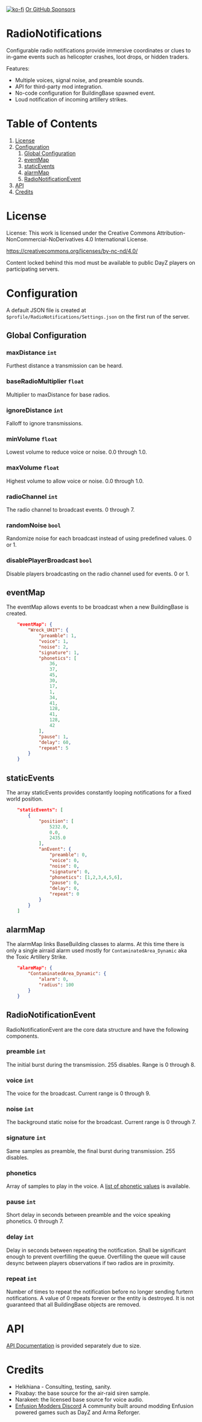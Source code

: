 [![ko-fi](https://ko-fi.com/img/githubbutton_sm.svg)](https://ko-fi.com/O5O33VK5S)
[Or GitHub Sponsors](https://github.com/sponsors/antihax)

# RadioNotifications

Configurable radio notifications provide immersive coordinates or clues to in-game events such as helicopter crashes, loot drops, or hidden traders.

Features:

- Multiple voices, signal noise, and preamble sounds.
- API for third-party mod integration.
- No-code configuration for BuildingBase spawned event.
- Loud notification of incoming artillery strikes.

# Table of Contents

1. [License](#license)
2. [Configuration](#configuration)
   1. [Global Configuration](#global)
   2. [eventMap](#eventmap)
   3. [staticEvents](#staticevents)
   4. [alarmMap](#alarmmap)
   5. [RadioNotificationEvent](#RadioNotificationEvent)
3. [API](#api)
4. [Credits](#credits)

# License

License: This work is licensed under the Creative Commons Attribution-NonCommercial-NoDerivatives 4.0 International License.

https://creativecommons.org/licenses/by-nc-nd/4.0/

Content locked behind this mod must be available to public DayZ players on participating servers.

# Configuration

A default JSON file is created at `$profile/RadioNotifications/Settings.json` on the first run of the server.

## Global Configuration <a name="global"></a>

### maxDistance `int`

Furthest distance a transmission can be heard.

### baseRadioMultiplier `float`

Multiplier to maxDistance for base radios.

### ignoreDistance `int`

Falloff to ignore transmissions.

### minVolume `float`

Lowest volume to reduce voice or noise. 0.0 through 1.0.

### maxVolume `float`

Highest volume to allow voice or noise. 0.0 through 1.0.

### radioChannel `int`

The radio channel to broadcast events. 0 through 7.

### randomNoise `bool`

Randomize noise for each broadcast instead of using predefined values. 0 or 1.

### disablePlayerBroadcast `bool`

Disable players broadcasting on the radio channel used for events. 0 or 1.

## eventMap

The eventMap allows events to be broadcast when a new BuildingBase is created.

```json
    "eventMap": {
        "Wreck_UH1Y": {
            "preamble": 1,
            "voice": 1,
            "noise": 2,
            "signature": 1,
            "phonetics": [
                36,
                37,
                45,
                30,
                17,
                1,
                34,
                41,
                128,
                41,
                128,
                42
            ],
            "pause": 1,
            "delay": 60,
            "repeat": 5
        }
    }
```

## staticEvents

The array staticEvents provides constantly looping notifications for a fixed world position.

```json
    "staticEvents": [
        {
            "position": [
                5232.0,
                0.0,
                2435.0
            ],
            "anEvent": {
                "preamble": 0,
                "voice": 0,
                "noise": 0,
                "signature": 0,
                "phonetics": [1,2,3,4,5,6],
                "pause": 0,
                "delay": 0,
                "repeat": 0
            }
        }
    ]
```

## alarmMap

The alarmMap links BaseBuilding classes to alarms. At this time there is only a single airraid alarm used mostly for `ContaminatedArea_Dynamic` aka the Toxic Artillery Strike.

```json
    "alarmMap": {
        "ContaminatedArea_Dynamic": {
            "alarm": 0,
            "radius": 100
        }
    }
```

## RadioNotificationEvent

RadioNotificationEvent are the core data structure and have the following components.

### preamble `int`

The initial burst during the transmission. 255 disables. Range is 0 through 8.

### voice `int`

The voice for the broadcast. Current range is 0 through 9.

### noise `int`

The background static noise for the broadcast. Current range is 0 through 7.

### signature `int`

Same samples as preamble, the final burst during transmission. 255 disables.

### phonetics

Array of samples to play in the voice. A [list of phonetic values](PHONETICS.md) is available.

### pause `int`

Short delay in seconds between preamble and the voice speaking phonetics. 0 through 7.

### delay `int`

Delay in seconds between repeating the notification. Shall be significant enough to prevent overfilling the queue. Overfilling the queue will cause desync between players observations if two radios are in proximity.

### repeat `int`

Number of times to repeat the notification before no longer sending furtern notifications. A value of 0 repeats forever or the entity is destroyed. It is not guaranteed that all BuildingBase objects are removed.

# API

[API Documentation](API.md) is provided separately due to size.

# Credits

- Helkhiana - Consulting, testing, sanity.
- Pixabay: the base source for the air-raid siren sample.
- Narakeet: the licensed base source for voice audio.
- [Enfusion Modders Discord](https://discord.com/invite/enfusionmodders) A community built around modding Enfusion powered games such as DayZ and Arma Reforger.

